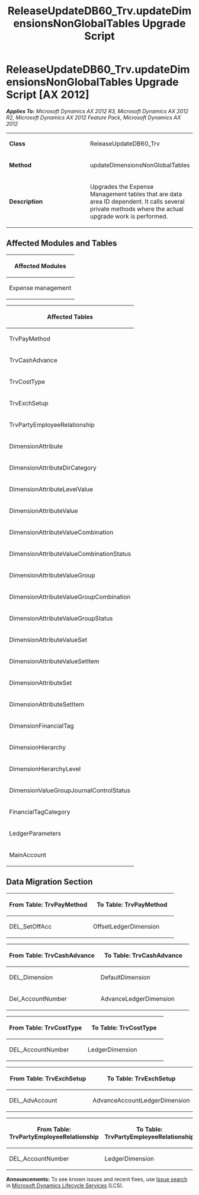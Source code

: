 ﻿---
title: ReleaseUpdateDB60_Trv.updateDimensionsNonGlobalTables Upgrade Script
TOCTitle: ReleaseUpdateDB60_Trv.updateDimensionsNonGlobalTables Upgrade Script
ms:assetid: 55624b9d-b6af-530b-90b4-b1a0a5df43f6
ms:mtpsurl: https://msdn.microsoft.com/en-us/library/JJ736179(v=AX.60)
ms:contentKeyID: 49708354
ms.date: 05/18/2015
mtps_version: v=AX.60
---

# ReleaseUpdateDB60\_Trv.updateDimensionsNonGlobalTables Upgrade Script [AX 2012]


_**Applies To:** Microsoft Dynamics AX 2012 R3, Microsoft Dynamics AX 2012 R2, Microsoft Dynamics AX 2012 Feature Pack, Microsoft Dynamics AX 2012_

<table>
<colgroup>
<col style="width: 50%" />
<col style="width: 50%" />
</colgroup>
<tbody>
<tr class="odd">
<td><p><strong>Class</strong></p></td>
<td><p>ReleaseUpdateDB60_Trv</p></td>
</tr>
<tr class="even">
<td><p><strong>Method</strong></p></td>
<td><p>updateDimensionsNonGlobalTables</p></td>
</tr>
<tr class="odd">
<td><p><strong>Description</strong></p></td>
<td><p>Upgrades the Expense Management tables that are data area ID dependent. It calls several private methods where the actual upgrade work is performed.</p></td>
</tr>
</tbody>
</table>


## Affected Modules and Tables

<table>
<colgroup>
<col style="width: 100%" />
</colgroup>
<thead>
<tr class="header">
<th><p>Affected Modules</p></th>
</tr>
</thead>
<tbody>
<tr class="odd">
<td><p>Expense management</p></td>
</tr>
</tbody>
</table>


<table>
<colgroup>
<col style="width: 100%" />
</colgroup>
<thead>
<tr class="header">
<th><p>Affected Tables</p></th>
</tr>
</thead>
<tbody>
<tr class="odd">
<td><p>TrvPayMethod</p></td>
</tr>
<tr class="even">
<td><p>TrvCashAdvance</p></td>
</tr>
<tr class="odd">
<td><p>TrvCostType</p></td>
</tr>
<tr class="even">
<td><p>TrvExchSetup</p></td>
</tr>
<tr class="odd">
<td><p>TrvPartyEmployeeRelationship</p></td>
</tr>
<tr class="even">
<td><p>DimensionAttribute</p></td>
</tr>
<tr class="odd">
<td><p>DimensionAttributeDirCategory</p></td>
</tr>
<tr class="even">
<td><p>DimensionAttributeLevelValue</p></td>
</tr>
<tr class="odd">
<td><p>DimensionAttributeValue</p></td>
</tr>
<tr class="even">
<td><p>DimensionAttributeValueCombination</p></td>
</tr>
<tr class="odd">
<td><p>DimensionAttributeValueCombinationStatus</p></td>
</tr>
<tr class="even">
<td><p>DimensionAttributeValueGroup</p></td>
</tr>
<tr class="odd">
<td><p>DimensionAttributeValueGroupCombination</p></td>
</tr>
<tr class="even">
<td><p>DimensionAttributeValueGroupStatus</p></td>
</tr>
<tr class="odd">
<td><p>DimensionAttributeValueSet</p></td>
</tr>
<tr class="even">
<td><p>DimensionAttributeValueSetItem</p></td>
</tr>
<tr class="odd">
<td><p>DimensionAttributeSet</p></td>
</tr>
<tr class="even">
<td><p>DimensionAttributeSetItem</p></td>
</tr>
<tr class="odd">
<td><p>DimensionFinancialTag</p></td>
</tr>
<tr class="even">
<td><p>DimensionHierarchy</p></td>
</tr>
<tr class="odd">
<td><p>DimensionHierarchyLevel</p></td>
</tr>
<tr class="even">
<td><p>DimensionValueGroupJournalControlStatus</p></td>
</tr>
<tr class="odd">
<td><p>FinancialTagCategory</p></td>
</tr>
<tr class="even">
<td><p>LedgerParameters</p></td>
</tr>
<tr class="odd">
<td><p>MainAccount</p></td>
</tr>
</tbody>
</table>


## Data Migration Section

<table>
<colgroup>
<col style="width: 50%" />
<col style="width: 50%" />
</colgroup>
<thead>
<tr class="header">
<th><p>From Table: TrvPayMethod</p></th>
<th><p>To Table: TrvPayMethod</p></th>
</tr>
</thead>
<tbody>
<tr class="odd">
<td><p>DEL_SetOffAcc</p></td>
<td><p>OffsetLedgerDimension</p></td>
</tr>
</tbody>
</table>


<table>
<colgroup>
<col style="width: 50%" />
<col style="width: 50%" />
</colgroup>
<thead>
<tr class="header">
<th><p>From Table: TrvCashAdvance</p></th>
<th><p>To Table: TrvCashAdvance</p></th>
</tr>
</thead>
<tbody>
<tr class="odd">
<td><p>DEL_Dimension</p></td>
<td><p>DefaultDimension</p></td>
</tr>
<tr class="even">
<td><p>Del_AccountNumber</p></td>
<td><p>AdvanceLedgerDimension</p></td>
</tr>
</tbody>
</table>


<table>
<colgroup>
<col style="width: 50%" />
<col style="width: 50%" />
</colgroup>
<thead>
<tr class="header">
<th><p>From Table: TrvCostType</p></th>
<th><p>To Table: TrvCostType</p></th>
</tr>
</thead>
<tbody>
<tr class="odd">
<td><p>DEL_AccountNumber</p></td>
<td><p>LedgerDimension</p></td>
</tr>
</tbody>
</table>


<table>
<colgroup>
<col style="width: 50%" />
<col style="width: 50%" />
</colgroup>
<thead>
<tr class="header">
<th><p>From Table: TrvExchSetup</p></th>
<th><p>To Table: TrvExchSetup</p></th>
</tr>
</thead>
<tbody>
<tr class="odd">
<td><p>DEL_AdvAccount</p></td>
<td><p>AdvanceAccountLedgerDimension</p></td>
</tr>
</tbody>
</table>


<table>
<colgroup>
<col style="width: 50%" />
<col style="width: 50%" />
</colgroup>
<thead>
<tr class="header">
<th><p>From Table: TrvPartyEmployeeRelationship</p></th>
<th><p>To Table: TrvPartyEmployeeRelationship</p></th>
</tr>
</thead>
<tbody>
<tr class="odd">
<td><p>DEL_AccountNumber</p></td>
<td><p>LedgerDimension</p></td>
</tr>
</tbody>
</table>

  
**Announcements:** To see known issues and recent fixes, use [Issue search](http://go.microsoft.com/fwlink/?linkid=389258) in [Microsoft Dynamics Lifecycle Services](http://go.microsoft.com/fwlink/?linkid=306505) (LCS).

